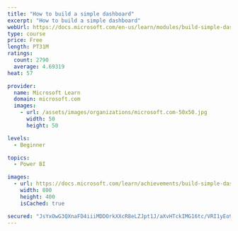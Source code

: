```yaml
---
title: "How to build a simple dashboard"
excerpt: "How to build a simple dashboard"
webUrl: https://docs.microsoft.com/en-us/learn/modules/build-simple-dashboard/
type: course
price: Free
length: PT31M
ratings:
  count: 2790
  average: 4.69319
heat: 57

provider:
  name: Microsoft Learn
  domain: microsoft.com
  images:
    - url: /assets/images/organizations/microsoft.com-50x50.jpg
      width: 50
      height: 50

levels:
  - Beginner

topics:
  - Power BI

images:
  - url: https://docs.microsoft.com/learn/achievements/build-simple-dashboard-social.png
    width: 800
    height: 400
    isCached: true

secured: "JsYxOwG3QXnaFD4iiiMDDOrkXXcR8eLZJpt1J/aXvHTckIMG16tc/VRI1yEo9lEBoDChX9vS0ftr95EG+n4IIF7YBbL7NjWg6J/Z0qlDpFKJ/zKL46zngy04klaSwO1q9yFcWmVZw3ub4/2v6xog9iQc9VrFy2VWc2WNuwoeKWFNXEAbghRQW4M9gOzO/Y0kozrFmzephM15TPS/DEHdhXTeAJiebOnDCAGdOEEeGsNdQIVUYgOh4Q09hRLPTdvtBpfyrJywgxGXGu61Ceka1hzyS5fk0CBF2+yXJKMgcp4cPI9Y9XidwSg/+jvclHuZRVE4/y9lUZlBMrOdHpNuiua+0foTT9mHn08plQQnH+jD405zU1jUeR3O2oh/MBJIftbCvM8pcdY14wtOymT56oqbaOJXrM680kopPxnYI2Y=;+nIVlx81yX7eDaFB2Woklg=="
---
```


